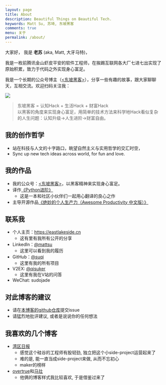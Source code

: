 ```yaml
---
layout: page
title: About
description: Beautiful Things on Beautiful Tech.
keywords: Matt Su, 苏琦, 东坡黑客
comments: true
menu: 关于
permalink: /about/
---
```


大家好， 我是 **老苏** (aka, Matt, 大牙马特)，


我是一枚前腾讯金山虾皮平安的软件工程师，在挨踢互联网各大厂七进七出实现了原始积累，致力于代码之外实现身心富足。

我是一个长期的公众号博主（[<东坡黑客>](https://mp.weixin.qq.com/s/rwBIqYbjfznmdUyhnu4Pzw)），分享一些有趣的故事，跟大家聊聊天，互相交流。欢迎扫码关注我：


![](https://files.mdnice.com/user/19213/554a6406-62c6-4e11-ac1e-b17019ed6754.png)



> 东坡黑客 = 认知Hack + 生活Hack + 财富Hack  
> 以黑客的角度来实现身心富足，用简单的技术方法来科学地Hack看似复杂的人生问题：认知升级->人生进阶->财富自由。




## 我的创作哲学
- 站在科技与人文的十字路口，眺望自然主义与实用哲学的交汇时空，
- Sync up new tech ideas across world, for fun and love.


## 我的作品
- 我的公众号：[<东坡黑客>](https://mp.weixin.qq.com/s/rwBIqYbjfznmdUyhnu4Pzw)，以黑客精神来实现身心富足。
- 译作[《Python进阶》](http://py.eastlakeside.cn/)
	- 这是一本和社区小伙伴们一起用心翻译的良心之作
- 主导开源作品[《绝妙的个人生产力（Awesome Productivity 中文版）》](http://pro.eastlakeside.cn/)


## 联系我
* 个人主页：<https://eastlakeside.cn>
    - 这有里有我所有公开的分享
* LinkedIn：[@mattsu](https://www.linkedin.com/in/mattsu)
    - 这里可以看到我的履历
* GitHub：[@suqi](https://github.com/suqi)
    - 这里有我的所有项目
* V2EX: [@qisuker](https://www.v2ex.com/member/qisuker)
    - 这里有我在V站的问答
* WeChat: sudojade


## 对此博客的建议
- 请在[本博客的github仓库](https://github.com/suqi/suqi.github.io/issues)提交issue
- 请猛烈地批评建议, 或者是说说你的任何想法


## 我喜欢的几个博客
- [湾区日报](https://wanqu.co/)
    - 感觉这个硅谷的工程师有股韧劲, 独立把这个小side-project运营起来了
    - 难的是, 能一直当成side-project来做, 从而不忘初心
    - maker的榜样
- [overtrue](https://github.com/overtrue/overtrue.github.io)和[马壮](http://mazhuang.org)
    - 他俩的博客样式我比较喜欢, 于是借鉴过来了


